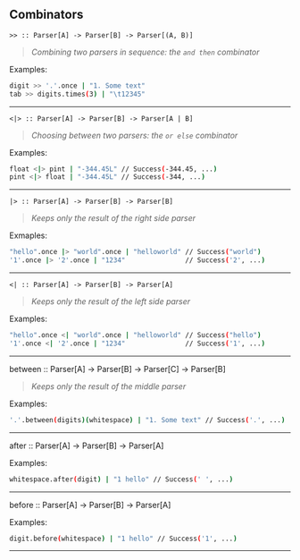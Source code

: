 ## Combinators


`>> :: Parser[A] -> Parser[B] -> Parser[(A, B)]`
> *Combining two parsers in sequence: the `and then` combinator*

Examples:
```sh
digit >> '.'.once | "1. Some text"
tab >> digits.times(3) | "\t12345"
```
------------

`<|> :: Parser[A] -> Parser[B] -> Parser[A | B]`
> *Choosing between two parsers: the `or else` combinator*

Examples:
```sh
float <|> pint | "-344.45L" // Success(-344.45, ...)
pint <|> float | "-344.45L" // Success(-344, ...)
```
-------------

`|> :: Parser[A] -> Parser[B] -> Parser[B]`
> *Keeps only the result of the right side parser*

Exmaples:
```sh
"hello".once |> "world".once | "helloworld" // Success("world")
'1'.once |> '2'.once | "1234"               // Success('2', ...)
```
--------------

`<| :: Parser[A] -> Parser[B] -> Parser[A]`
> *Keeps only the result of the left side parser*

Examples:
```sh
"hello".once <| "world".once | "helloworld" // Success("hello")
'1'.once <| '2'.once | "1234"               // Success('1', ...)
```
---------------

between :: Parser[A] -> Parser[B] -> Parser[C] -> Parser[B]
> *Keeps only the result of the middle parser*

Examples:
```sh
'.'.between(digits)(whitespace) | "1. Some text" // Success('.', ...)
```
--------------

after :: Parser[A] -> Parser[B] -> Parser[A]

Examples:
```sh
whitespace.after(digit) | "1 hello" // Success(' ', ...)
```
--------------

before :: Parser[A] -> Parser[B] -> Parser[A]

Examples:
```sh
digit.before(whitespace) | "1 hello" // Success('1', ...)
```
--------------